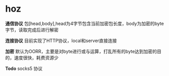 # hoz
<b>通信协议</b>
包[head,body],head为4字节包含当前加密包长度，body为加密的byte字节，读取完成后进行解密

<b>连接协议</b>
目前实现了HTTP协议，local和server直接连接

<b>加密</b>
默认为OORR，主要是对byte进行或与运算，打乱所有的byte达到加密的目的，速度很快，耗费资源少

<b>Todo</b>
socks5 协议
